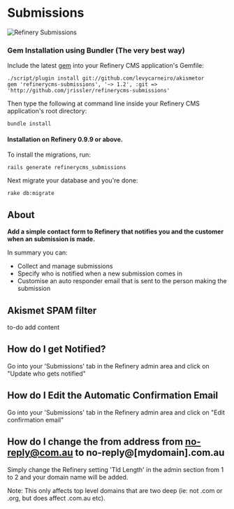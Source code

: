 # Submissions

![Refinery Submissions](http://refinerycms.com/system/images/BAhbBlsHOgZmSSIqMjAxMS8wNS8wMS8wNF81MF8wMV81MDlfaW5xdWlyaWVzLnBuZwY6BkVU/inquiries.png)

### Gem Installation using Bundler (The very best way)

Include the latest [gem](http://rubygems.org/gems/refinerycms-submissions) into your Refinery CMS application's Gemfile:

    ./script/plugin install git://github.com/levycarneiro/akismetor
    gem 'refinerycms-submissions', '~> 1.2', :git => 'http://github.com/jrissler/refinerycms-submissions'

Then type the following at command line inside your Refinery CMS application's root directory:

    bundle install

#### Installation on Refinery 0.9.9 or above.

To install the migrations, run:

    rails generate refinerycms_submissions

Next migrate your database and you're done:

    rake db:migrate

## About

__Add a simple contact form to Refinery that notifies you and the customer when an submission is made.__

In summary you can:

* Collect and manage submissions
* Specify who is notified when a new submission comes in
* Customise an auto responder email that is sent to the person making the submission

## Akismet SPAM filter
to-do add content

## How do I get Notified?

Go into your 'Submissions' tab in the Refinery admin area and click on "Update who gets notified"

## How do I Edit the Automatic Confirmation Email

Go into your 'Submissions' tab in the Refinery admin area and click on "Edit confirmation email"

## How do I change the from address from no-reply@com.au to no-reply@[mydomain].com.au

Simply change the Refinery setting 'Tld Length' in the admin section from 1 to 2 and your domain name will be added.

Note: This only affects top level domains that are two deep (ie: not .com or .org, but does affect .com.au etc).
